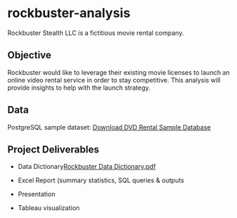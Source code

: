 # **rockbuster-analysis** 

Rockbuster Stealth LLC is a fictitious movie rental company.

## **Objective**  

Rockbuster would like to leverage their existing movie licenses to launch an online video rental service in order to stay competitive. This analysis will provide insights to help with the launch strategy. 

## **Data**

PostgreSQL sample dataset: [Download DVD Rental Sample Database](https://github.com/pgideonhub/rockbuster-analysis/files/10505049/dvdrental.zip)

## **Project Deliverables**

- Data Dictionary[Rockbuster Data Dictionary.pdf](https://github.com/pgideonhub/rockbuster-analysis/files/10505371/Rockbuster.Data.Dictionary.pdf)

- Excel Report (summary statistics, SQL queries & outputs
- Presentation
- Tableau visualization 

